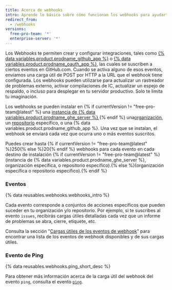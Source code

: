 ```yaml
---
title: Acerca de webhooks
intro: Aprende lo básico sobre cómo funcionan los webhooks para ayudarte a ccrear y configurar integraciones.
redirect_from:
  - /webhooks
versions:
  free-pro-team: '*'
  enterprise-server: '*'
---
```




Los Webhooks te permiten crear y configurar integraciones, tales como [{% data variables.product.prodname_github_app %}](/apps/building-github-apps/) o [{% data variables.product.prodname_oauth_app %}](/apps/building-oauth-apps/), las cuales se suscriben a ciertos eventos en GitHub.com. Cuando se activa alguno de esos eventos, enviamos una carga útil de POST por HTTP a la URL que el webhook tiene configurada. Los webhooks pueden utilizarse para actualizar un rastreador de problemas externo, activar compilaciones de IC, actualizar un espejo de respaldo, o incluso para desplegar en tu servidor productivo. Solo te limita tu imaginación.

Los webhooks se pueden instalar en {% if currentVersion != "free-pro-team@latest" %} una [instancia de {% data variables.product.prodname_ghe_server %}](/v3/enterprise-admin/global_webhooks/),{% endif %} una[organización][org-hooks], un [repositorio][repo-hooks] específico, o una {% data variables.product.prodname_github_app %}. Una vez que se instalan, el webhook se enviará cada vez que ocurra uno o más eventos suscritos.

Puedes crear hasta {% if currentVersion != "free-pro-team@latest" %}250{% else %}20{% endif %} webhooks para cada evento en cada destino de instalación {% if currentVersion != "free-pro-team@latest" %}(instancia de {% data variables.product.prodname_ghe_server %}, organización específica, o repositorio específico).{% else %}(organización específica o repositorio específico).{% endif %}

### Eventos

{% data reusables.webhooks.webhooks_intro %}

Cada evento corresponde a conjuntos de acciones específicos que pueden suceder en tu organización y/o repositorio. Por ejemplo, si te suscribes al evento `issues`, recibirás cargas útiles detalladas cada vez que un informe de problemas se abra, cierre, etiquete, etc.

Consulta la sección "[Cargas útiles de los eventos de webhook](/webhooks/event-payloads)" para encontrar una lista de los eventos de webhook disponibles y de sus cargas útiles.

### Evento de Ping

{% data reusables.webhooks.ping_short_desc %}

Para obtener más información acerca de la carga útil del webhook del evento `ping`, consulta el evento [`ping`](/webhooks/event-payloads/#ping).

[org-hooks]: /v3/orgs/hooks/
[repo-hooks]: /v3/repos/hooks/
